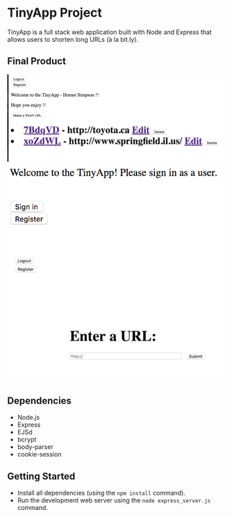 #  TinyApp Project

TinyApp is a full stack web application built with Node and Express that allows users to shorten long URLs (à la bit.ly).

## Final Product

!["Screenshot of URLs page"](https://github.com/RayCJ87/w2d2TinyApp/blob/master/docs/urls-page.png)
!["Screenshot of front page"](https://github.com/RayCJ87/w2d2TinyApp/blob/master/docs/front-page.png)
!["Screenshot of newURL page"](https://github.com/RayCJ87/w2d2TinyApp/blob/master/docs/newURL-page.png)

## Dependencies

- Node.js
- Express
- EJSd
- bcrypt
- body-parser
- cookie-session

## Getting Started

- Install all dependencies (using the `npm install` command).
- Run the development web server using the `node express_server.js` command.